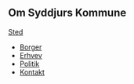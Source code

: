 Om Syddjurs Kommune
--
[Sted](https://www.syddjurs.dk)
- [Borger](https://www.syddjurs.dk/borger)
- [Erhvev](https://www.syddjurs.dk/erhverv)
- [Politik](https://www.syddjurs.dk/politik)
- [Kontakt](https://www.syddjurs.dk/kontakt)
